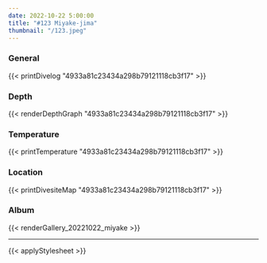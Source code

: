 ```yaml
---
date: 2022-10-22 5:00:00
title: "#123 Miyake-jima"
thumbnail: "/123.jpeg"
---
```


### General

{{< printDivelog "4933a81c23434a298b79121118cb3f17" >}}

### Depth

{{< renderDepthGraph "4933a81c23434a298b79121118cb3f17" >}}

### Temperature

{{< printTemperature "4933a81c23434a298b79121118cb3f17" >}}

### Location

{{< printDivesiteMap "4933a81c23434a298b79121118cb3f17" >}}

### Album

{{< renderGallery_20221022_miyake >}}

---

{{< applyStylesheet >}}
